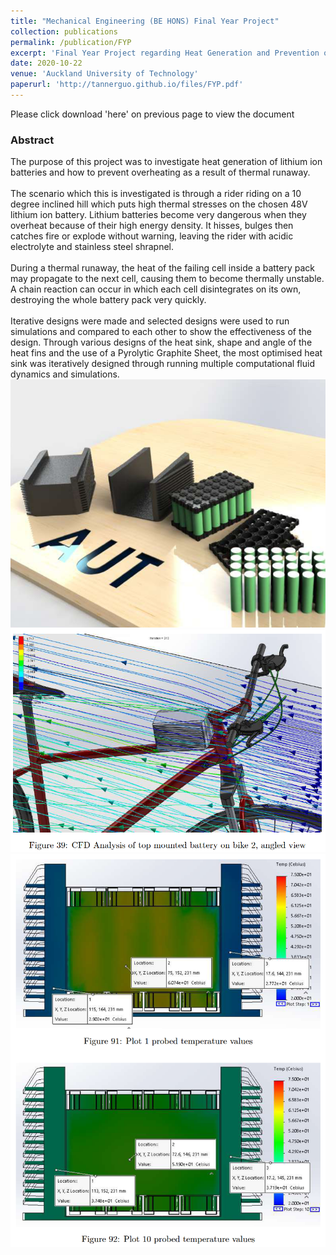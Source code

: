 ```yaml
---
title: "Mechanical Engineering (BE HONS) Final Year Project"
collection: publications
permalink: /publication/FYP
excerpt: 'Final Year Project regarding Heat Generation and Prevention of Overheating in Lithium Ion Batteries'
date: 2020-10-22
venue: 'Auckland University of Technology'
paperurl: 'http://tannerguo.github.io/files/FYP.pdf'
---
```


Please click download 'here' on previous page to view the document

<h3>Abstract</h3>
The purpose of this project was to investigate heat generation of lithium ion batteries and how to
prevent overheating as a result of thermal runaway. <br/>
<br/>The scenario which this is investigated is through
a rider riding on a 10 degree inclined hill which puts high thermal stresses on the chosen 48V lithium
ion battery. Lithium batteries become very dangerous when they overheat because of their high energy
density. It hisses, bulges then catches fire or explode without warning, leaving the rider with acidic
electrolyte and stainless steel shrapnel. <br/>
<br/>During a thermal runaway, the heat of the failing cell inside
a battery pack may propagate to the next cell, causing them to become thermally unstable. A chain
reaction can occur in which each cell disintegrates on its own, destroying the whole battery pack very
quickly. <br/>
<br/>Iterative designs were made and selected designs were used to run simulations and compared
to each other to show the effectiveness of the design. Through various designs of the heat sink, shape
and angle of the heat fins and the use of a Pyrolytic Graphite Sheet, the most optimised heat sink
was iteratively designed through running multiple computational fluid dynamics and simulations.

<img src='/images/fyp.png'>
<img src='/images/cfd.png'>
<img src='/images/temp.png'>

